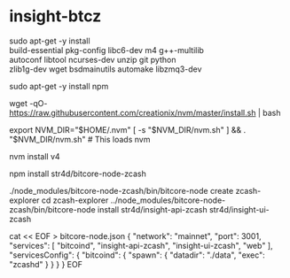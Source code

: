 # insight-btcz
sudo apt-get -y install \
      build-essential pkg-config libc6-dev m4 g++-multilib \
      autoconf libtool ncurses-dev unzip git python \
      zlib1g-dev wget bsdmainutils automake libzmq3-dev
     
     
     
sudo apt-get -y install npm


wget -qO- https://raw.githubusercontent.com/creationix/nvm/master/install.sh | bash

export NVM_DIR="$HOME/.nvm"
[ -s "$NVM_DIR/nvm.sh" ] && . "$NVM_DIR/nvm.sh" # This loads nvm


nvm install v4

npm install str4d/bitcore-node-zcash

./node_modules/bitcore-node-zcash/bin/bitcore-node create zcash-explorer
cd zcash-explorer
../node_modules/bitcore-node-zcash/bin/bitcore-node install str4d/insight-api-zcash str4d/insight-ui-zcash

cat << EOF > bitcore-node.json
{
  "network": "mainnet",
  "port": 3001,
  "services": [
    "bitcoind",
    "insight-api-zcash",
    "insight-ui-zcash",
    "web"
  ],
  "servicesConfig": {
    "bitcoind": {
      "spawn": {
        "datadir": "./data",
        "exec": "zcashd"
      }
    }
  }
}
EOF

